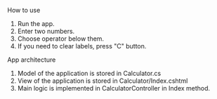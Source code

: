 How to use

1. Run the app.
2. Enter two numbers.
3. Choose operator below them.
4. If you need to clear labels, press "C" button.


App architecture

1. Model of the application is stored in Calculator.cs
2. View of the appliсation is stored in Calculator/Index.cshtml
3. Main logic is implemented in CalculatorController in Index method.
